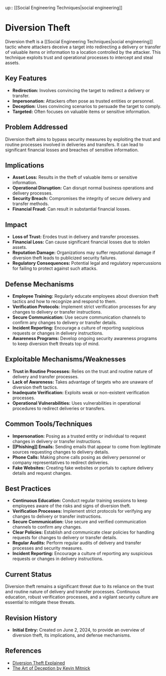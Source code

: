 up:: [[Social Engineering Techniques|social engineering]]
# Diversion Theft

Diversion theft is a [[Social Engineering Techniques|social engineering]] tactic where attackers deceive a target into redirecting a delivery or transfer of valuable items or information to a location controlled by the attacker. This technique exploits trust and operational processes to intercept and steal assets.

## Key Features

- **Redirection:** Involves convincing the target to redirect a delivery or transfer.
- **Impersonation:** Attackers often pose as trusted entities or personnel.
- **Deception:** Uses convincing scenarios to persuade the target to comply.
- **Targeted:** Often focuses on valuable items or sensitive information.

## Problem Addressed

Diversion theft aims to bypass security measures by exploiting the trust and routine processes involved in deliveries and transfers. It can lead to significant financial losses and breaches of sensitive information.

## Implications

- **Asset Loss:** Results in the theft of valuable items or sensitive information.
- **Operational Disruption:** Can disrupt normal business operations and delivery processes.
- **Security Breach:** Compromises the integrity of secure delivery and transfer methods.
- **Financial Fraud:** Can result in substantial financial losses.

## Impact

- **Loss of Trust:** Erodes trust in delivery and transfer processes.
- **Financial Loss:** Can cause significant financial losses due to stolen assets.
- **Reputation Damage:** Organizations may suffer reputational damage if diversion theft leads to publicized security failures.
- **Regulatory Consequences:** Potential legal and regulatory repercussions for failing to protect against such attacks.

## Defense Mechanisms

- **Employee Training:** Regularly educate employees about diversion theft tactics and how to recognize and respond to them.
- **Verification Protocols:** Implement strict verification processes for any changes to delivery or transfer instructions.
- **Secure Communication:** Use secure communication channels to confirm any changes to delivery or transfer details.
- **Incident Reporting:** Encourage a culture of reporting suspicious requests or changes in delivery instructions.
- **Awareness Programs:** Develop ongoing security awareness programs to keep diversion theft threats top of mind.

## Exploitable Mechanisms/Weaknesses

- **Trust in Routine Processes:** Relies on the trust and routine nature of delivery and transfer processes.
- **Lack of Awareness:** Takes advantage of targets who are unaware of diversion theft tactics.
- **Inadequate Verification:** Exploits weak or non-existent verification processes.
- **Operational Vulnerabilities:** Uses vulnerabilities in operational procedures to redirect deliveries or transfers.

## Common Tools/Techniques

- **Impersonation:** Posing as a trusted entity or individual to request changes in delivery or transfer instructions.
- **[[Phishing]] Emails:** Sending emails that appear to come from legitimate sources requesting changes to delivery details.
- **Phone Calls:** Making phone calls posing as delivery personnel or company representatives to redirect deliveries.
- **Fake Websites:** Creating fake websites or portals to capture delivery details and request changes.

## Best Practices

- **Continuous Education:** Conduct regular training sessions to keep employees aware of the risks and signs of diversion theft.
- **Verification Processes:** Implement strict protocols for verifying any changes to delivery or transfer instructions.
- **Secure Communication:** Use secure and verified communication channels to confirm any changes.
- **Clear Policies:** Establish and communicate clear policies for handling requests for changes to delivery or transfer details.
- **Regular Audits:** Perform regular audits of delivery and transfer processes and security measures.
- **Incident Reporting:** Encourage a culture of reporting any suspicious requests or changes in delivery instructions.

## Current Status

Diversion theft remains a significant threat due to its reliance on the trust and routine nature of delivery and transfer processes. Continuous education, robust verification processes, and a vigilant security culture are essential to mitigate these threats.

## Revision History

- **Initial Entry:** Created on June 2, 2024, to provide an overview of diversion theft, its implications, and defense mechanisms.

## References

- [Diversion Theft Explained](https://www.securitymagazine.com/articles/89485-understanding-diversion-theft)
- [The Art of Deception by Kevin Mitnick](https://www.goodreads.com/book/show/615.The_Art_of_Deception)